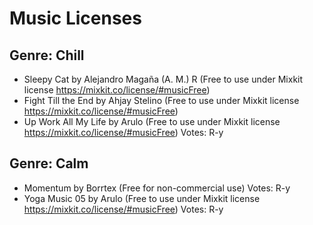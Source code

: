 # Music Licenses

## Genre: Chill

- Sleepy Cat by Alejandro Magaña (A. M.) R
(Free to use under Mixkit license https://mixkit.co/license/#musicFree)
- Fight Till the End by Ahjay Stelino (Free to use under Mixkit license https://mixkit.co/license/#musicFree)
- Up Work All My Life by Arulo (Free to use under Mixkit license https://mixkit.co/license/#musicFree) Votes: R-y



## Genre: Calm

- Momentum by Borrtex (Free for non-commercial use) Votes: R-y
- Yoga Music 05 by Arulo (Free to use under Mixkit license https://mixkit.co/license/#musicFree) Votes: R-y
